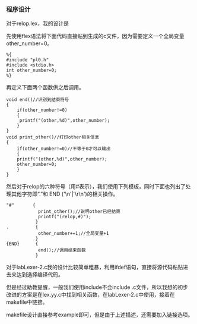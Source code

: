 ### 程序设计

对于relop.lex，我的设计是

先使用flex语法将下面代码直接贴到生成的c文件，因为需要定义一个全局变量other_number=0。

```
%{
#include "pl0.h"
#include <stdio.h>
int other_number=0;
%}
```

再定义下面两个函数供之后调用。

```
void end()//识别到结束符号
{
	if(other_number!=0)
	{
	 printf("(other,%d)",other_number);
	}
}
void print_other()//打印other相关信息
{
	if(other_number!=0)//不等于0才可以输出
	{
	printf("(other,%d)",other_number);
	other_number=0;
	}
}
```

然后对于relop的六种符号（用#表示），我们使用下列模板，同时下面也列出了处理其他字符即“.”和 END ('\n'|'\r\n')的相关操作。

```
"#"       {
            print_other();//说明other已经结束
            printf("(relop,#)");
           }
.	   	   {
            other_number+=1;//全局变量+1
           }
{END}	   {
            end();//调用结束函数
           }
```

对于labLexer-2.c我的设计比较简单粗暴，利用ifdef语句，直接将源代码粘贴进去来达到选择编译代码。

但是经过助教提醒，一般我们使用include不会include .c文件，所以我想的初步改进的方案是在lex.yy.c中找到相关函数，在labLexer-2.c中使用，接着在makefile中链接。

makefile设计直接参考example即可，但是由于上述描述，还需要加入链接选项。
